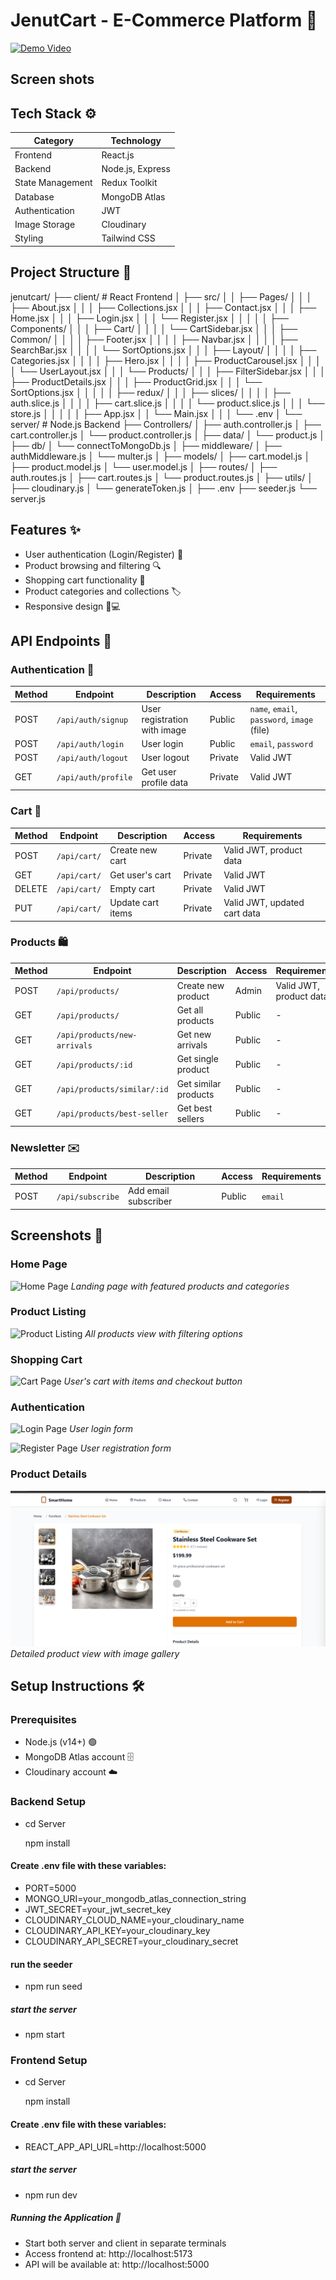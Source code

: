 # JenutCart - E-Commerce Platform 🛒

[![Demo Video](https://img.shields.io/badge/Watch-Demo-red)](https://drive.google.com/file/d/1Es9uqzIdrb4cecjOM3b-dRJZZLDaD0GZ/view?usp=sharing)

## Screen shots

## Tech Stack ⚙️

| Category         | Technology       |
| ---------------- | ---------------- |
| Frontend         | React.js         |
| Backend          | Node.js, Express |
| State Management | Redux Toolkit    |
| Database         | MongoDB Atlas    |
| Authentication   | JWT              |
| Image Storage    | Cloudinary       |
| Styling          | Tailwind CSS     |

## Project Structure 📂

jenutcart/
├── client/ # React Frontend
│ ├── src/
│ │ ├── Pages/
│ │ │ ├── About.jsx
│ │ │ ├── Collections.jsx
│ │ │ ├── Contact.jsx
│ │ │ ├── Home.jsx
│ │ │ ├── Login.jsx
│ │ │ └── Register.jsx
│ │ │
│ │ ├── Components/
│ │ │ ├── Cart/
│ │ │ │ └── CartSidebar.jsx
│ │ │ ├── Common/
│ │ │ │ ├── Footer.jsx
│ │ │ │ ├── Navbar.jsx
│ │ │ │ ├── SearchBar.jsx
│ │ │ │ └── SortOptions.jsx
│ │ │ ├── Layout/
│ │ │ │ ├── Categories.jsx
│ │ │ │ ├── Hero.jsx
│ │ │ │ ├── ProductCarousel.jsx
│ │ │ │ └── UserLayout.jsx
│ │ │ └── Products/
│ │ │ ├── FilterSidebar.jsx
│ │ │ ├── ProductDetails.jsx
│ │ │ ├── ProductGrid.jsx
│ │ │ └── SortOptions.jsx
│ │ │
│ │ ├── redux/
│ │ │ ├── slices/
│ │ │ │ ├── auth.slice.js
│ │ │ │ ├── cart.slice.js
│ │ │ │ └── product.slice.js
│ │ │ └── store.js
│ │ │
│ │ ├── App.jsx
│ │ └── Main.jsx
│ │
│ └── .env
│
└── server/ # Node.js Backend
├── Controllers/
│ ├── auth.controller.js
│ ├── cart.controller.js
│ └── product.controller.js
│
├── data/
│ └── product.js
│
├── db/
│ └── connectToMongoDb.js
│
├── middleware/
│ ├── authMiddleware.js
│ └── multer.js
│
├── models/
│ ├── cart.model.js
│ ├── product.model.js
│ └── user.model.js
│
├── routes/
│ ├── auth.routes.js
│ ├── cart.routes.js
│ └── product.routes.js
│
├── utils/
│ ├── cloudinary.js
│ └── generateToken.js
│
├── .env
├── seeder.js
└── server.js

## Features ✨

- User authentication (Login/Register) 🔐
- Product browsing and filtering 🔍
- Shopping cart functionality 🛒
- Product categories and collections 🏷️
- Responsive design 📱💻

## API Endpoints 📍

### Authentication 🔐

| Method | Endpoint            | Description                  | Access  | Requirements                                |
| ------ | ------------------- | ---------------------------- | ------- | ------------------------------------------- |
| POST   | `/api/auth/signup`  | User registration with image | Public  | `name`, `email`, `password`, `image` (file) |
| POST   | `/api/auth/login`   | User login                   | Public  | `email`, `password`                         |
| POST   | `/api/auth/logout`  | User logout                  | Private | Valid JWT                                   |
| GET    | `/api/auth/profile` | Get user profile data        | Private | Valid JWT                                   |

### Cart 🛒

| Method | Endpoint     | Description       | Access  | Requirements                 |
| ------ | ------------ | ----------------- | ------- | ---------------------------- |
| POST   | `/api/cart/` | Create new cart   | Private | Valid JWT, product data      |
| GET    | `/api/cart/` | Get user's cart   | Private | Valid JWT                    |
| DELETE | `/api/cart/` | Empty cart        | Private | Valid JWT                    |
| PUT    | `/api/cart/` | Update cart items | Private | Valid JWT, updated cart data |

### Products 🛍️

| Method | Endpoint                     | Description          | Access | Requirements            |
| ------ | ---------------------------- | -------------------- | ------ | ----------------------- |
| POST   | `/api/products/`             | Create new product   | Admin  | Valid JWT, product data |
| GET    | `/api/products/`             | Get all products     | Public | -                       |
| GET    | `/api/products/new-arrivals` | Get new arrivals     | Public | -                       |
| GET    | `/api/products/:id`          | Get single product   | Public | -                       |
| GET    | `/api/products/similar/:id`  | Get similar products | Public | -                       |
| GET    | `/api/products/best-seller`  | Get best sellers     | Public | -                       |

### Newsletter ✉️

| Method | Endpoint         | Description          | Access | Requirements |
| ------ | ---------------- | -------------------- | ------ | ------------ |
| POST   | `/api/subscribe` | Add email subscriber | Public | `email`      |

## Screenshots 📸

### Home Page

![Home Page](.jenutechcart/Readmefolder/Home.png)
_Landing page with featured products and categories_

### Product Listing

![Product Listing](./Readmefolder/Products.png)
_All products view with filtering options_

### Shopping Cart

![Cart Page](/Readmefolder/Cart.png)
_User's cart with items and checkout button_

### Authentication

![Login Page](/Readmefolder/Login.png)
_User login form_

![Register Page](/Readmefolder/Register.png)
_User registration form_

### Product Details

![Product Details](/jenutechcart/Readmefolder/ProductDetails.png)
_Detailed product view with image gallery_

## Setup Instructions 🛠️

### Prerequisites

- Node.js (v14+) 🟢
- MongoDB Atlas account 🗄️
- Cloudinary account ☁️

### Backend Setup

- cd Server

  npm install

#### Create .env file with these variables:

- PORT=5000
- MONGO_URI=your_mongodb_atlas_connection_string
- JWT_SECRET=your_jwt_secret_key
- CLOUDINARY_CLOUD_NAME=your_cloudinary_name
- CLOUDINARY_API_KEY=your_cloudinary_key
- CLOUDINARY_API_SECRET=your_cloudinary_secret

#### run the seeder

- npm run seed

##### start the server

- npm start

### Frontend Setup

- cd Server

  npm install

#### Create .env file with these variables:

- REACT_APP_API_URL=http://localhost:5000

##### start the server

- npm run dev

##### Running the Application 🚀

- Start both server and client in separate terminals
- Access frontend at: http://localhost:5173
- API will be available at: http://localhost:5000
